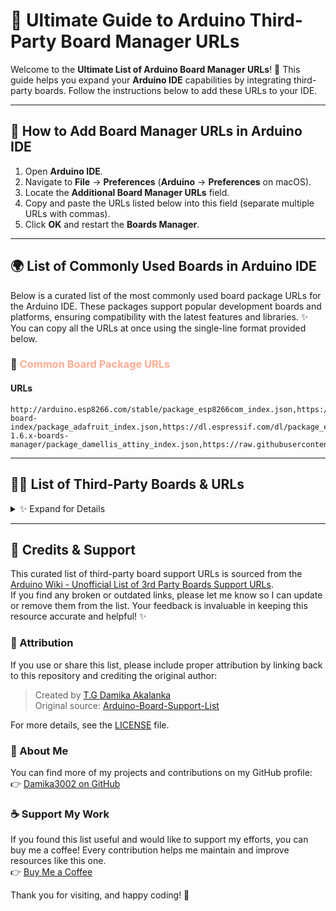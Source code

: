 # 🚀 Ultimate Guide to Arduino Third-Party Board Manager URLs

Welcome to the **Ultimate List of Arduino Board Manager URLs**! 🎉 This guide helps you expand your **Arduino IDE** capabilities by integrating third-party boards. Follow the instructions below to add these URLs to your IDE.

---

## 📌 How to Add Board Manager URLs in Arduino IDE

1. Open **Arduino IDE**.
2. Navigate to **File** → **Preferences** (**Arduino** → **Preferences** on macOS).
3. Locate the **Additional Board Manager URLs** field.
4. Copy and paste the URLs listed below into this field (separate multiple URLs with commas).
5. Click **OK** and restart the **Boards Manager**.

---
## 🌍 List of Commonly Used Boards in Arduino IDE

Below is a curated list of the most commonly used board package URLs for the Arduino IDE. These packages support popular development boards and platforms, ensuring compatibility with the latest features and libraries. ✨ You can copy all the URLs at once using the single-line format provided below.

### 🌟 <span style="color: #FFAB91;">Common Board Package URLs</span>

#### **URLs**
```
http://arduino.esp8266.com/stable/package_esp8266com_index.json,https://adafruit.github.io/arduino-board-index/package_adafruit_index.json,https://dl.espressif.com/dl/package_esp32_index.json,https://downloads.arduino.cc/packages/package_index.json,https://files.seeedstudio.com/arduino/package_seeeduino_boards_index.json,https://github.com/stm32duino/BoardManagerFiles/raw/main/package_stmicroelectronics_index.json,https://raw.githubusercontent.com/damellis/attiny/ide-1.6.x-boards-manager/package_damellis_attiny_index.json,https://raw.githubusercontent.com/sparkfun/Arduino_Boards/main/IDE_Board_Manager/package_sparkfun_index.json,https://www.pjrc.com/teensy/package_teensy_index.json
```


---

## 🐱‍👤 List of Third-Party Boards & URLs
<details>
<summary>✨ Expand for Details</summary>

Below are links to JSON files that enable support for various third-party boards. ✨ Each board is described in detail to help you understand its purpose and features.

---


### 🎨 <span style="color: #FF6F61;">Adafruit Boards</span>
<details>
<summary>✨ Expand for Details</summary>

- **URL:** [`https://adafruit.github.io/arduino-board-index/package_adafruit_index.json`](https://adafruit.github.io/arduino-board-index/package_adafruit_index.json)
- **Description:** Adafruit provides a wide range of custom boards, including **Feather M0**, **Trinket**, **Gemma**, and more. These boards are perfect for wearable electronics, IoT projects, and beginner-friendly experimentation. Includes USB MIDI support for Leonardo and Micro boards via [TeeOnArdu](https://github.com/adafruit/TeeOnArdu).
</details>

---

### 🚀 <span style="color: #6FA8DC;">Adelino</span>
<details>
<summary>✨ Expand for Details</summary>

- **URL:** [`http://adelino.cc/package_adelino_index.json`](http://adelino.cc/package_adelino_index.json)
- **Description:** Adelino is a dual-microcontroller development board based on **ATmega32U4** and **ESP8266** (using the ESP-12F WiFi module). It combines the power of Arduino Leonardo and Arduino Yún, making it ideal for advanced IoT and automation projects.
</details>

---

### 🏭 <span style="color: #B4A7D6;">ADLINK OT2IT</span>
<details>
<summary>✨ Expand for Details</summary>

- **URL:** [`https://raw.githubusercontent.com/ADLINK/OT2IT/main/package_adlink_ot2it.json`](https://raw.githubusercontent.com/ADLINK/OT2IT/main/package_adlink_ot2it.json)
- **Description:** ADLINK's **OT2IT Board** is a high-performance microcontroller designed for industrial automation, automotive, and general-purpose applications. It features a 32-bit ARM® Cortex®-M4 processor running at 120 MHz, 256 KB of SRAM, and up to 1 MB Dual Panel Flash with ECC. Connectivity options include a 10/100 Ethernet MAC and 2 CAN-FD ports.
</details>

---

### 🛩 <span style="color: #93C47D;">AirMCU</span>
<details>
<summary>✨ Expand for Details</summary>

- **URL:** 
  - Global: [`https://github.com/Air-duino/Arduino-pack-json-ci/releases/download/Nightly/package_air_index.json`](https://github.com/Air-duino/Arduino-pack-json-ci/releases/download/Nightly/package_air_index.json)
  - China: [`https://arduino.luatos.com/package_air_cn_index.json`](https://arduino.luatos.com/package_air_cn_index.json) *(For users in China to avoid network issues)*
- **Description:** AirMCU is an Arduino-compatible development platform for **AirM2M's ARM-Cortex architecture microprocessors**. It supports boards like **Air001** and **Air32F103**, which are widely used in automation and embedded systems.
</details>

---

### 🔬 <span style="color: #E06666;">Akafugu Boards</span>
<details>
<summary>✨ Expand for Details</summary>

- **URL:** [`https://raw.githubusercontent.com/akafugu/akafugu_core/master/package_akafugu_index.json`](https://raw.githubusercontent.com/akafugu/akafugu_core/master/package_akafugu_index.json)
- **Description:** Akafugu offers unique boards like the **Akafugu Breadboard Adapter** (available in 8MHz and 16MHz versions), **Akafuino L**, and the **Akafugu Nixie Clock**. These boards are designed for hobbyists and enthusiasts who love experimenting with vintage electronics and signal generation.
</details>

---

### ⚙️ <span style="color: #A4C2F4;">Alorium Technology</span>
<details>
<summary>✨ Expand for Details</summary>

- **URL:** [`https://raw.githubusercontent.com/AloriumTechnology/Arduino_Boards/master/package_aloriumtech_index.json`](https://raw.githubusercontent.com/AloriumTechnology/Arduino_Boards/master/package_aloriumtech_index.json)
- **Description:** Alorium Technology specializes in **FPGA-accelerated AVR-compatible boards** like the **XLR8**. These boards are ideal for high-performance computing tasks while maintaining compatibility with the Arduino ecosystem.
</details>

---

### 🌟 <span style="color: #F6B26B;">AmbaSat-1 Satellite</span>
<details>
<summary>✨ Expand for Details</summary>

- **URL:** [`https://ambasat.com/boards/package_ambasat-1.com_index.json`](https://ambasat.com/boards/package_ambasat-1.com_index.json)
- **Description:** AmbaSat-1 is a **Low Earth Orbit Space Satellite Development Kit**. It allows developers to create and test satellite systems on the ground before deploying them into space. Perfect for aerospace enthusiasts and researchers.
</details>

---

### 🎮 <span style="color: #6AA84F;">Arduboy</span>
<details>
<summary>✨ Expand for Details</summary>

- **URL:** [`https://arduboy.github.io/board-support/package_arduboy_index.json`](https://arduboy.github.io/board-support/package_arduboy_index.json)
- **Description:** Arduboy is a miniature game system and developer kit that combines the simplicity of Arduino with the fun of retro gaming. It’s a great platform for learning programming and game development.
</details>

---

### 📡 <span style="color: #FFD966;">Arducam Boards</span>
<details>
<summary>✨ Expand for Details</summary>

- **URL:** 
  - ESP8266 UNO: [`http://www.arducam.com/downloads/ESP8266_UNO/package_ArduCAM_index.json`](http://www.arducam.com/downloads/ESP8266_UNO/package_ArduCAM_index.json)
  - ESP32S UNO: [`http://www.arducam.com/downloads/ESP32_UNO/package_ArduCAM_ESP32S_UNO_index.json`](http://www.arducam.com/downloads/ESP32_UNO/package_ArduCAM_ESP32S_UNO_index.json)
- **Description:** Arducam offers specialized boards like the **Arducam ESP8266 UNO** and **Arducam ESP32S UNO**, which are designed for IoT and camera-based applications. These boards integrate seamlessly with Arducam’s camera modules.
</details>

---

### 🔄 <span style="color: #3D85C6;">Ariadne Bootloader</span>
<details>
<summary>✨ Expand for Details</summary>

- **URL:** [`https://per1234.github.io/Ariadne-Bootloader/package_codebendercc_ariadne-bootloader_index.json`](https://per1234.github.io/Ariadne-Bootloader/package_codebendercc_ariadne-bootloader_index.json)
- **Description:** The Ariadne Bootloader provides bootloader support for **Arduino Ethernet**, **Ethernet Shield**, and **W5100** modules. It’s a lightweight solution for enabling network connectivity on older Arduino boards.
</details>

---

### 🏗️ <span style="color: #D5A6BD;">Arrow SmartEverything Boards</span>
<details>
<summary>✨ Expand for Details</summary>

- **URL:** [`https://raw.githubusercontent.com/ioteamit/smarteverything-core/master/package_arrow_index.json`](https://raw.githubusercontent.com/ioteamit/smarteverything-core/master/package_arrow_index.json)
- **Description:** Arrow’s **SmartEverything** series includes boards like **SmartEverything Fox**, **Lion**, **Dragonfly**, and **Tiger**. These boards are designed for IoT applications and come with built-in sensors and connectivity options.
</details>

---

### 🧪 <span style="color: #E6B8AF;">ATFlash Boards</span>
<details>
<summary>✨ Expand for Details</summary>

- **URL:** [`https://mesom.de/atflash/package_atflash_index.json`](https://mesom.de/atflash/package_atflash_index.json)
- **Description:** ATFlash enables standalone programming of **ATtiny84A**, **ATtiny85**, and **ATmega328P** microcontrollers directly on a breadboard. It uses an integrated Tiny Safe Boot (TSB) bootloader or ISP programming. More information is available on the [ATFlash website](https://mesom.de/atflash/index_english.html).
</details>

---

### 🔧 <span style="color: #45818E;">ATmega & ATtiny Cores</span>
<details>
<summary>✨ Expand for Details</summary>

- **URL:** [`http://www.leonardomiliani.com/repository/package_leonardomiliani.com_index.json`](http://www.leonardomiliani.com/repository/package_leonardomiliani.com_index.json)
- **Description:** This package provides core support for **ATmega644/644P**, **ATmega1284P**, **ATmega168P/328P**, **ATtiny24/44/84**, and other ATtiny variants. It’s perfect for standalone MCU projects and includes I2C and SoftSerial libraries.
</details>

---

### 🌟 <span style="color: #F1C232;">ATmegaxxM1-C1</span>
<details>
<summary>✨ Expand for Details</summary>

- **URL:** [`https://thomasonw.github.io/ATmegaxxM1-C1/package_thomasonw_ATmegaxxM1-C1_index.json`](https://thomasonw.github.io/ATmegaxxM1-C1/package_thomasonw_ATmegaxxM1-C1_index.json)
- **Description:** This package supports **ATmega32M1** and **ATmega64M1** microcontrollers, which are commonly used in automotive and industrial applications. Future updates will include additional ATmega variants.
</details>

---

### 🔬 <span style="color: #6FA8DC;">ATtiny Boards</span>
<details>
<summary>✨ Expand for Details</summary>

- **URL:** [`https://raw.githubusercontent.com/damellis/attiny/ide-1.6.x-boards-manager/package_damellis_attiny_index.json`](https://raw.githubusercontent.com/damellis/attiny/ide-1.6.x-boards-manager/package_damellis_attiny_index.json)
- **Description:** This package provides support for **ATtiny45**, **ATtiny85**, **ATtiny44**, and **ATtiny84** microcontrollers. These tiny chips are perfect for small-scale projects where space and power consumption are critical.
</details>

---

### 🔧 <span style="color: #FFB74D;">ATtinyCore</span>
<details>
<summary>✨ Expand for Details</summary>

- **URL:** [`http://drazzy.com/package_drazzy.com_index.json`](http://drazzy.com/package_drazzy.com_index.json)
- **Description:** ATtinyCore provides support for a wide range of ATtiny microcontrollers, including **ATtiny25/45/85**, **ATtiny24/44/84**, **ATtiny261/461/861**, **ATtiny87/167**, **ATtiny48/88**, **ATtiny2313/4313**, **ATtiny441/841**, **ATtiny1634**, and **ATtiny828**. It includes optiboot support for certain models like **ATtiny841**, **ATtiny1634**, and **ATtiny828**.
</details>

---

### 🏗️ <span style="color: #AED581;">AutomationDirect.com</span>
<details>
<summary>✨ Expand for Details</summary>

- **URL:** [`https://raw.githubusercontent.com/facts-engineering/facts-engineering.github.io/master/package_productivity-P1AM-boardmanagermodule_index.json`](https://raw.githubusercontent.com/facts-engineering/facts-engineering.github.io/master/package_productivity-P1AM-boardmanagermodule_index.json)
- **Description:** The **P1AM-100** is an automation platform compatible with **Productivity1000 Series I/O modules**, **P1AM Series shields**, and **Arduino MKR format shields**. It’s designed for industrial automation applications. Learn more at [P1AM-100](https://facts-engineering.github.io/).
</details>

---

### 🌟 <span style="color: #FF8A65;">avdweb</span>
<details>
<summary>✨ Expand for Details</summary>

- **URL:** [`https://raw.githubusercontent.com/avandalen/SAM15x15/master/package_avdweb_nl_index.json`](https://raw.githubusercontent.com/avandalen/SAM15x15/master/package_avdweb_nl_index.json)
- **Description:** The **SAM 15x15** is an Arduino Zero-compatible board based on the SAMD21 microcontroller. It’s a compact and versatile development platform. More details can be found on the [avdweb website](http://www.avdweb.nl/arduino/samd21/sam-15x15.html).
</details>

---

### ⚡ <span style="color: #4DB6AC;">avr_boot</span>
<details>
<summary>✨ Expand for Details</summary>

- **URL:** [`https://zevero.github.io/avr_boot/package_zevero_avr_boot_index.json`](https://zevero.github.io/avr_boot/package_zevero_avr_boot_index.json)
- **Description:** **avr_boot** is an SD card bootloader for **ATmega processors**. It supports a wide range of microcontrollers and boards:
  - [List of supported microcontrollers](https://github.com/zevero/avr_boot/tree/gh-pages#supported-microcontrollers)
  - [List of supported boards](https://github.com/zevero/avr_boot/tree/gh-pages#supported-boards)
</details>

---

### 🌈 <span style="color: #BA68C8;">Axiometa</span>
<details>
<summary>✨ Expand for Details</summary>

- **URL:** [`https://raw.githubusercontent.com/axiometa/axiometa_boards_firmware/refs/heads/main/package_axiometa_index.json`](https://raw.githubusercontent.com/axiometa/axiometa_boards_firmware/refs/heads/main/package_axiometa_index.json)
- **Description:** Axiometa provides support for their **Core 1** and **Core WiFi** boards. These boards are designed for IoT and embedded systems development.
</details>

---

### ☁️ <span style="color: #90CAF9;">Azure IoT Hub (MXChip)</span>
<details>
<summary>✨ Expand for Details</summary>

- **URL:** [`https://raw.githubusercontent.com/VSChina/azureiotdevkit_tools/master/package_azureboard_index.json`](https://raw.githubusercontent.com/VSChina/azureiotdevkit_tools/master/package_azureboard_index.json)
- **Description:** The **AZ3166 v1.0** is part of the **Azure IoT Hub** ecosystem, developed by Microsoft. It’s a powerful IoT development kit for building cloud-connected projects. Learn more at [Azure IoT Developer Kit](https://microsoft.github.io/azure-iot-developer-kit/).
</details>

---

### 🛠️ <span style="color: #EF9A9A;">Barebones ATmega Chips (No Bootloader)</span>
<details>
<summary>✨ Expand for Details</summary>

- **URL:** [`https://raw.githubusercontent.com/carlosefr/atmega/master/package_carlosefr_atmega_index.json`](https://raw.githubusercontent.com/carlosefr/atmega/master/package_carlosefr_atmega_index.json)
- **Description:** This package supports barebones **ATmega8**, **ATmega168**, **ATmega168P**, **ATmega328**, and **ATmega328P** chips. It’s ideal for minimal setups with internal or external clocks.
</details>

---

### 🌐 <span style="color: #81C784;">Bouffalo Lab (Official)</span>
<details>
<summary>✨ Expand for Details</summary>

- **URL:** [`https://github.com/bouffalolab/arduino-bouffalo/releases/latest/download/package_bouffalolab_index.json`](https://github.com/bouffalolab/arduino-bouffalo/releases/latest/download/package_bouffalolab_index.json)
- **Description:** Bouffalo Lab provides official support for their **BL616** and **BL618** chips. Variants include:
  - **Ai Thinker Ai-Voice Ai-M61-32S & Ai-M62-32S**: [GitHub - Ai Thinker](https://github.com/Ai-Thinker-Open)
  - **Sipeed M0sDock (BL616)** & **M0pDock (BL618)**: [GitHub - Sipeed](https://github.com/orgs/sipeed/repositories)
</details>

---

### 🍞 <span style="color: #FFD54F;">Breadboard Arduino</span>
<details>
<summary>✨ Expand for Details</summary>

- **URL:** [`https://raw.githubusercontent.com/oshlab/Breadboard-Arduino/master/avr/boardsmanager/package_oshlab_breadboard_index.json`](https://raw.githubusercontent.com/oshlab/Breadboard-Arduino/master/avr/boardsmanager/package_oshlab_breadboard_index.json)
- **Description:** The **Breadboard Arduino** project allows you to program **ATmega328P** chips running at 8 MHz using the internal oscillator. Perfect for minimalist setups. Learn more at [GitHub - Breadboard-Arduino](https://github.com/oshlab/Breadboard-Arduino).
</details>

---

### 🎛️ <span style="color: #9575CD;">Cadx Board for AVR</span>
<details>
<summary>✨ Expand for Details</summary>

- **URL:** [`https://novation.ai/robotics-diy/Cadxcore.json`](https://novation.ai/robotics-diy/Cadxcore.json)
- **Description:** Cadx Board is designed for robotics and DIY projects. It supports the **NovationBrain** and **ATmega8A** microcontrollers.
</details>

---

### 🌟 <span style="color: #F06292;">Canique</span>
<details>
<summary>✨ Expand for Details</summary>

- **URL:** [`https://resources.canique.com/ide/package_canique_index.json`](https://resources.canique.com/ide/package_canique_index.json)
- **Description:** Canique provides support for the **MK1** board, a versatile development platform for IoT and automation projects. Learn more at [Canique MK1](https://www.canique.com/mk1).
</details>

---

### 🏗️ <span style="color: #4FC3F7;">chip45</span>
<details>
<summary>✨ Expand for Details</summary>

- **URL:** [`https://raw.githubusercontent.com/beegee-tokyo/Crumbuino-Chip45/main/package_crumbuino_index.json`](https://raw.githubusercontent.com/beegee-tokyo/Crumbuino-Chip45/main/package_crumbuino_index.json)
- **Description:** chip45 offers Crumbuino modules, including:
  - **Crumbuino-Nano (ATmega328P)**: [Product Page](https://www.chip45.com/arduino-nano-module.html)
  - **Crumbuino-NMega (ATmega2560)**: [Product Page](https://www.chip45.com/arduino-mega-module.html)
</details>

---

### 🧩 <span style="color: #E57373;">chipKIT</span>
<details>
<summary>✨ Expand for Details</summary>

- **URL:** [`https://github.com/chipKIT32/chipKIT-core/raw/master/package_chipkit_index.json`](https://github.com/chipKIT32/chipKIT-core/raw/master/package_chipkit_index.json)
- **Description:** chipKIT provides support for **Microchip PIC32-based boards**, including **UNO32**, **MAX32**, **uC32**, **Fubarino SD**, **Fubarino Mini**, **WF32**, **WiFire**, and more. Visit the main site at [chipKIT.net](http://chipkit.net/) or join the forums at [chipKIT Forum](http://chipkit.net/forum).
</details>

---

### 🔄 <span style="color: #64B5F6;">ClearCore</span>
<details>
<summary>✨ Expand for Details</summary>

- **URL:** [`https://www.teknic.com/files/downloads/package_clearcore_index.json`](https://www.teknic.com/files/downloads/package_clearcore_index.json)
- **Description:** **Teknic ClearCore** is a specialized motion and I/O controller that can control up to 4 axes of point-to-point motion (servos and stepper drives) with 13 points of mixed analog and digital industrial 24V I/O. It’s C++ programmable with an Arduino wrapper. Learn more at:
  - [More Info](https://www.teknic.com/products/io-motion-controller/)
  - [Documentation](https://teknic-inc.github.io/ClearCore-library/)
</details>

---

### ⚡ <span style="color: #FF80AB;">clkdiv8</span>
<details>
<summary>✨ Expand for Details</summary>

- **URL:** [`http://clkdiv8.com/download/package_clkdiv8_index.json`](http://clkdiv8.com/download/package_clkdiv8_index.json)
- **Description:** clkdiv8 provides support for the **Sparrow V4 Board**, a compact and versatile development platform. Learn more at [clkdiv8 Wiki](https://clkdiv8.com/wiki/doku.php).
</details>

---

### 🌟 <span style="color: #FFAB40;">Cosa</span>
<details>
<summary>✨ Expand for Details</summary>

- **URL:** [`https://raw.githubusercontent.com/mikaelpatel/Cosa/master/package_cosa_index.json`](https://raw.githubusercontent.com/mikaelpatel/Cosa/master/package_cosa_index.json)
- **Description:** Cosa is a highly portable and object-oriented platform for Arduino-like development. It supports a wide range of boards, including:
  - AdaFruit ATmega32U4
  - Anarduino MiniWireless
  - Arduino Diecimila
  - Arduino Duemilanove
  - Arduino Leonardo
  - Arduino Mega 1280
  - Arduino Mega 2560
  - Arduino Micro
  - Arduino Nano
  - Arduino Pro Micro
  - Arduino Pro Mini
  - Arduino Uno
  - Breadboards: ATtinyX4, ATtinyX5, ATtinyX61, ATmega328, ATmega1284
  - ITEAD Studio IBoard
  - LilyPad Arduino
  - LilyPad Arduino USB
  - Moteino
  - Moteino Mega
  - Pinoccio Scout
  - Microduino-Core
  - Microduino-Core32u4
  - Microduino-Core+
  - PJRC Teensy 2.0
  - PJRC Teensy++ 2.0
  - Wicked Device WildFire V3

</details>

---

### 🌟 <span style="color: #CE93D8;">Cytron Technologies</span>
<details>
<summary>✨ Expand for Details</summary>

- **URL:** [`https://raw.githubusercontent.com/CytronTechnologies/Cytron-Arduino-URL/master/package_cytron_index.json`](https://raw.githubusercontent.com/CytronTechnologies/Cytron-Arduino-URL/master/package_cytron_index.json)
- **Description:** Cytron Technologies provides support for their **Cuteduino** and **CT UNO** boards, which are Arduino-compatible platforms designed for educational and hobbyist projects.
</details>

---


### 🤖 <span style="color: #FFCC80;">DFRobot</span>
<details>
<summary>✨ Expand for Details</summary>

- **URL:** [`https://raw.githubusercontent.com/DFRobot/DFRobotDuinoBoard/master/package_dfrobot_index.json`](https://raw.githubusercontent.com/DFRobot/DFRobotDuinoBoard/master/package_dfrobot_index.json)
- **Description:** DFRobot offers a range of boards, including:
  - **Bluno M0 MainBoard (NUC123LD4AN0)**: Based on NUC123LD4AN0/P/PA/A.
  - **DFRduino M0 MainBoard (NUC123LD4AN0)**: Another variant of the Bluno M0.
  - **Bluno M3 MainBoard (STM32)**: A powerful STM32-based board.
</details>

---

### 🌐 <span style="color: #A5D6A7;">DFRobot IoT</span>
<details>
<summary>✨ Expand for Details</summary>

- **URL:** [`https://raw.githubusercontent.com/DFRobot/DFRobotDuinoBoard/master/package_dfrobot_iot_mainboard.json`](https://raw.githubusercontent.com/DFRobot/DFRobotDuinoBoard/master/package_dfrobot_iot_mainboard.json)
- **Description:** DFRobot provides an IoT mainboard based on the **ESP8266** chip. Ideal for IoT projects requiring WiFi connectivity.
</details>

---

### 🔥 <span style="color: #EF9A9A;">DFRobot ESP32 IoT</span>
<details>
<summary>✨ Expand for Details</summary>

- **URL:** [`https://git.oschina.net/dfrobot/FireBeetle-ESP32/raw/master/package_esp32_index.json`](https://git.oschina.net/dfrobot/FireBeetle-ESP32/raw/master/package_esp32_index.json)
- **Description:** The **FireBeetle ESP32** is a versatile IoT mainboard (SKU: DFR0478) designed for IoT applications. It supports a wide range of peripherals and is compatible with Arduino IDE.
</details>

---

### ⚡ <span style="color: #FFAB91;">DFRobot ESP32 v0.2+</span>
<details>
<summary>✨ Expand for Details</summary>

- **URL:** [`https://gist.githubusercontent.com/lion2486/15b73228438756521e33d5c13cd777b6/raw/a65719862523455e3bb820e52731b9c72b8e864a/DFRobot_index.json`](https://gist.githubusercontent.com/lion2486/15b73228438756521e33d5c13cd777b6/raw/a65719862523455e3bb820e52731b9c72b8e864a/DFRobot_index.json)
- **Description:** Updated package for **DFRobot ESP32 boards**, compatible with newer versions of the Arduino IDE.
</details>

---

### 💻 <span style="color: #B39DDB;">Digistump (Official)</span>
<details>
<summary>✨ Expand for Details</summary>

- **URL:** [`http://digistump.com/package_digistump_index.json`](http://digistump.com/package_digistump_index.json)
- **Description:** Digistump offers a variety of small, low-cost development boards, including:
  - **Digispark (16.5 MHz)**: Tiny USB-enabled ATtiny85-based board.
  - **Digispark Pro (16 MHz)**: Enhanced version of Digispark with more I/O pins.
  - **Digistump DigiX**: A powerful ARM Cortex-M3-based board.
  - **Note:** Includes driver installer for Windows users.

</details>

---

### 🔧 <span style="color: #CE93D8;">Digistump Maintained</span>
<details>
<summary>✨ Expand for Details</summary>

- **URL:** [`https://raw.githubusercontent.com/ArminJo/DigistumpArduino/master/package_digistump_index.json`](https://raw.githubusercontent.com/ArminJo/DigistumpArduino/master/package_digistump_index.json)
- **Description:** Community-maintained package for **Digispark** boards, including:
  - **Digispark (all frequencies)**: Support for multiple clock speeds.
  - **MH-ET LIVE Tiny88 (16 MHz ATTinyCore)**: Compact and efficient ATtiny88-based board.
</details>

---

### 🎓 <span style="color: #80CBC4;">Dwengo</span>
<details>
<summary>✨ Expand for Details</summary>

- **URL:** [`http://www.dwengo.org/sites/default/files/package_dwengo.org_dwenguino_index.json`](http://www.dwengo.org/sites/default/files/package_dwengo.org_dwenguino_index.json)
- **Description:** Dwengo provides the **Dwenguino**, a beginner-friendly educational board. Learn more at [Dwenguino Tutorials](http://www.dwengo.org/tutorials/dwenguino/dwenguino-board).
</details>

---

### 🛠️ <span style="color: #FFB74D;">EBot Arduino Core</span>
<details>
<summary>✨ Expand for Details</summary>

- **URL:** [`https://raw.githubusercontent.com/sanu-krishnan/ebot-arduino-core/master/package_ebots.cc_index.json`](https://raw.githubusercontent.com/sanu-krishnan/ebot-arduino-core/master/package_ebots.cc_index.json)
- **Description:** EBot Arduino Core is based on the **ATmega1284P** microcontroller. It’s designed for custom robotics and embedded systems.
</details>

---

### 🌟 <span style="color: #B2EBF2;">Electronica Elemon</span>
<details>
<summary>✨ Expand for Details</summary>

- **URL:** [`https://raw.githubusercontent.com/MauricioJancic/Elemon/master/package_Elemon_index.json`](https://raw.githubusercontent.com/MauricioJancic/Elemon/master/package_Elemon_index.json)
- **Description:** Electronica Elemon offers the **EESA-IOT 5.0 v1.0**, a robust IoT development board. More details can be found at [Elemon Website](http://www.elemon.com.ar/NovedadesDet.aspx?Id=56).
</details>

---

### 🏭 <span style="color: #FF8A80;">Elektor</span>
<details>
<summary>✨ Expand for Details</summary>

- **URLs:**
  - **Elektor Uno R4**: [`https://github.com/ElektorLabs/Arduino/releases/download/v1.0.1/package_elektor_uno_r4_1_8_x_index.json`](https://github.com/ElektorLabs/Arduino/releases/download/v1.0.1/package_elektor_uno_r4_1_8_x_index.json)
    - Based on **ATmega328PB**, this board is ideal for advanced Arduino projects. Learn more at [Elektor Uno R4 Project Page](https://www.elektormagazine.com/labs/elektorino-uno-r4-150790).
  - **Platino Universal AVR Board**: Supports 28-pin and 40-pin devices. [Project Page](https://www.elektormagazine.com/labs/platino-versatile-board-for-avr-microcontrollers-100892-150555).
  - **AVR Playground**: A dev board with many peripherals and a mikroe Click slot. [Project Page](https://www.elektormagazine.com/labs/avr-playground-129009-2).
  - **eRIC Nitro**: Features an on-board LPRS radio module. [Project Page](https://www.elektormagazine.com/labs/eric-nitro-150308).
  - **Main Package URL**: [`https://github.com/ElektorLabs/Arduino/releases/download/v1.0.1/package_elektor_index.json`](https://github.com/ElektorLabs/Arduino/releases/download/v1.0.1/package_elektor_index.json)

</details>

---

### ⚙️ <span style="color: #9FA8DA;">Engimusing</span>
<details>
<summary>✨ Expand for Details</summary>

- **URL:** [`https://engimusing.github.io/arduinoIDE/package_engimusing_modules_index.json`](https://engimusing.github.io/arduinoIDE/package_engimusing_modules_index.json)
- **Description:** Engimusing offers a variety of small boards centered around **Silicon Labs Gecko microprocessors**, including:
  - EFM32G232
  - EFM32TG110
  - EFM32TG222
  - EFM32WG840
  - EFM32ZG108
  - EFM32ZG222
  - EFM32ZGUSB
</details>

---

### 📶 <span style="color: #81D4FA;">ESP8266 Community</span>
<details>
<summary>✨ Expand for Details</summary>

- **URL:** [`https://arduino.esp8266.com/stable/package_esp8266com_index.json`](https://arduino.esp8266.com/stable/package_esp8266com_index.json)
- **Description:** Official ESP8266 community package supporting a wide range of boards, including:
  - Generic ESP8266 modules
  - Olimex MOD-WIFI-ESP8266
  - NodeMCU 0.9 (ESP-12)
  - NodeMCU 1.0 (ESP-12E)
  - Adafruit HUZZAH ESP8266 (ESP-12)
  - SparkFun Thing
  - SweetPea ESP-210
  - WeMos D1
  - WeMos D1 mini
</details>

---

### 🚀 <span style="color: #FFCCBC;">Espressif ESP32</span>
<details>
<summary>✨ Expand for Details</summary>

- **URL:** [`https://espressif.github.io/arduino-esp32/package_esp32_index.json`](https://espressif.github.io/arduino-esp32/package_esp32_index.json)
- **Description:** Espressif provides official support for **ESP32** boards, including variants like **ESP32-S2**, **ESP32-S3**, and **ESP32-C3**. Visit the [Espressif Arduino Wiki](https://docs.espressif.com/projects/arduino-esp32/en/latest/getting_started.html) for more information.
</details>

---

### 🔬 <span style="color: #C5E1A5;">Explore-M3</span>
<details>
<summary>✨ Expand for Details</summary>

- **URL:** [`https://raw.githubusercontent.com/ExploreEmbedded/Explore-M3/master/package_ExploreM3_index.json`](https://raw.githubusercontent.com/ExploreEmbedded/Explore-M3/master/package_ExploreM3_index.json)
- **Description:** Explore-M3 is an **NXP LPC1768-based** board designed for embedded systems development. Learn more at [GitHub - Explore-M3](https://github.com/ExploreEmbedded/Explore-M3/).
</details>

---

### 🌟 <span style="color: #F48FB1;">FemtoCow</span>
<details>
<summary>✨ Expand for Details</summary>

- **URL:** [`https://raw.githubusercontent.com/FemtoCow/ATTinyCore/master/Downloads/package_femtocow_attiny_index.json`](https://raw.githubusercontent.com/FemtoCow/ATTinyCore/master/Downloads/package_femtocow_attiny_index.json)
- **Description:** FemtoCow provides support for **ATtiny** microcontrollers, including:
  - ATtiny84
  - ATtiny85
  - ATtiny861
  - ATtiny167
  - ATtiny2313
  - ATtiny88
</details>

---

### 🧩 <span style="color: #BDBDBD;">FPGArduino</span>
<details>
<summary>✨ Expand for Details</summary>

- **URL:** [`http://www.nxlab.fer.hr/fpgarduino/package_f32c_core_index.json`](http://www.nxlab.fer.hr/fpgarduino/package_f32c_core_index.json)
- **Description:** FPGArduino supports FPGA-based boards, including:
  - ULX3S (Lattice ECP5 12F/25F/45F/85F)
  - FleaFPGA-Uno (Lattice MachXO2-7000HC)
  - Spartan-3 Starter Kits
  - Terasic DE0-Nano
  - Altera TB276 Board
  - Basys-3
  - Digilent ZYBO
  - Xilinx Numato Mimas V2 Spartan-6

</details>

---


### 🎯 <span style="color: #FFAB91;">ftDuino</span>
<details>
<summary>✨ Expand for Details</summary>

- **URL:** [`https://raw.githubusercontent.com/harbaum/ftduino/master/package_ftduino_index.json`](https://raw.githubusercontent.com/harbaum/ftduino/master/package_ftduino_index.json)
- **Description:** The **ftDuino** is a fischertechnik-compatible controller designed for robotics and automation projects. Learn more at [ftDuino Website](http://ftduino.de).
</details>

---

### 🌟 <span style="color: #B2EBF2;">Goldilocks 1284p</span>
<details>
<summary>✨ Expand for Details</summary>

- **URL:** [`https://raw.githubusercontent.com/feilipu/feilipu.github.io/master/package_goldilocks_index.json`](https://raw.githubusercontent.com/feilipu/feilipu.github.io/master/package_goldilocks_index.json)
- **Description:** Goldilocks offers several configurations:
  - **Goldilocks 20MHz**: High-speed ATmega1284P-based board.
  - **Goldilocks 22.1184MHz**: Optimized for serial communication.
  - **Goldilocks Analogue (24.576MHz)**: Features integrated MCP4822 DAC, headphone amp, mic amp for ADC, SPI SRAM, and EEPROM.

</details>

---

### 🔋 <span style="color: #CE93D8;">HidnSeek</span>
<details>
<summary>✨ Expand for Details</summary>

- **URL:** [`http://hidnseek.github.io/hidnseek/package_hidnseek_boot_index.json`](http://hidnseek.github.io/hidnseek/package_hidnseek_boot_index.json)
- **Description:** HidnSeek is an **ATmega328P-based IoT board** designed for low-power applications. It includes a USB battery charger, GPS, accelerometer, temperature sensor, pressure sensor, and Sigfox RF link. Visit the [HidnSeek Website](https://hidnseek.fr) for more details.
</details>

---

### 🧩 <span style="color: #A5D6A7;">In System MCU</span>
<details>
<summary>✨ Expand for Details</summary>
- **URL:** [`http://www.bamfordresearch.com/files/package_jb23_insystemmcu_index.json`](http://www.bamfordresearch.com/files/package_jb23_insystemmcu_index.json)
- **Description:** In System MCU supports **ATmega328P** configurations on breadboards or in-system setups:
  - **8-16+ MHz Crystal**
  - **8 MHz Internal**
  - Includes options for setting the CKDIV8 clock division fuse. Learn more at [GitHub - In System MCU](https://github.com/jb-23/in-system-mcu).
</details>

---

### 📡 <span style="color: #81D4FA;">In-Circuit</span>
<details>
<summary>✨ Expand for Details</summary>

- **URL:** [`http://library.radino.cc/Arduino_1_8/package_radino_radino32_index.json`](http://library.radino.cc/Arduino_1_8/package_radino_radino32_index.json)
- **Description:** In-Circuit provides support for **radino** and **radino32** boards, including:
  - radino32 DW1000
  - radino32 SX1272
  - radino32 CC1101
  - radino32 WiFi
  - radino32 nRF8001
  - radino CC1101
  - radino WiFi
  - radino nRF8001
  - radino RF69
  - radino RF233

</details>

---

### ⚡ <span style="color: #FFCCBC;">Infineon Technologies</span>
<details>
<summary>✨ Expand for Details</summary>

- **URL:** [`https://github.com/Infineon/Assets/releases/download/current/package_infineon_index.json`](https://github.com/Infineon/Assets/releases/download/current/package_infineon_index.json)
- **Description:** Infineon Technologies provides support for their **XMC-for-Arduino** boards, including:
  - **XMC 2Go**: Low-cost development kit.
  - **XMC1100 Boot Kit**: Versatile evaluation board.
  - **XMC4700 Relax Kit**: High-performance ARM Cortex-M4 development board.
  - Learn more at [GitHub - XMC-for-Arduino](https://github.com/Infineon/XMC-for-Arduino).
</details>

---

### 🌐 <span style="color: #C5E1A5;">IntoRobot</span>
<details>
<summary>✨ Expand for Details</summary>

- **URL:** [`https://github.com/IntoRobot/IntoRobotPackages-ArduinoIDE/releases/download/1.0.0/package_intorobot_index.json`](https://github.com/IntoRobot/IntoRobotPackages-ArduinoIDE/releases/download/1.0.0/package_intorobot_index.json)
- **Description:** IntoRobot supports a range of boards, including:
  - **IntoRobot-Atom (STM32F103)**: Compact STM32-based board.
  - **IntoRobot-Neutron (STM32F411)**: High-performance STM32 board.
  - **IntoRobot-Nut (ESP8266)**: WiFi-enabled ESP8266 board.
  - **IntoRobot-Fig (ESP32)**: Advanced ESP32-based board.

</details>

---

### 🛠️ <span style="color: #FFB74D;">IOTEAM</span>
<details>
<summary>✨ Expand for Details</summary>
- **URL:** [`https://raw.githubusercontent.com/ioteamit/ioteam-arduino-core/master/package_ioteam_index.json`](https://raw.githubusercontent.com/ioteamit/ioteam-arduino-core/master/package_ioteam_index.json)
- **Description:** IOTEAM provides support for the **Dustino**, a versatile IoT development board.
</details>

---

### 🖥️ <span style="color: #B39DDB;">Iteaduino Lite</span>
<details>
<summary>✨ Expand for Details</summary>
- **URL:** [`https://raw.githubusercontent.com/udif/ITEADSW_Iteaduino-Lite-HSP/master/package/package_iteaduino_lite_index.json`](https://raw.githubusercontent.com/udif/ITEADSW_Iteaduino-Lite-HSP/master/package/package_iteaduino_lite_index.json)
- **Description:** The **Iteaduino Lite** is a budget-friendly Arduino clone based on the **LGT8F88A** chip. Learn more at [Iteaduino Lite Wiki](https://www.itead.cc/wiki/Iteaduino_Lite).
</details>

---

### 🧪 <span style="color: #EF9A9A;">Kristian Sloth Lauszus</span>
<details>
<summary>✨ Expand for Details</summary>
- **URL:** [`https://raw.githubusercontent.com/Lauszus/Sanguino/master/package_lauszus_sanguino_index.json`](https://raw.githubusercontent.com/Lauszus/Sanguino/master/package_lauszus_sanguino_index.json)
- **Description:** This package supports the **Sanguino**, an Arduino-compatible board designed for ATmega644P and ATmega1284P microcontrollers.
</details>

---

### 📱 <span style="color: #9FA8DA;">Hologram Dash/DashPro (Official)</span>
<details>
<summary>✨ Expand for Details</summary>
- **URL:** [`http://downloads.hologram.io/arduino/package_konekt_index.json`](http://downloads.hologram.io/arduino/package_konekt_index.json)
- **Description:** Hologram Dash/DashPro are **Cortex M4-based global cellular dev kits** with support for USB and over-the-air programming. Formerly known as "Konekt." Learn more at:
  - [GitHub - Hologram Dash](https://github.com/HologramEducation/hologram-dash-arduino-integration)
  - [Tutorial](https://www.hologram.io/guides/dash-programming-and-firmware)
</details>

---

### 🌟 <span style="color: #F48FB1;">Laika</span>
<details>
<summary>✨ Expand for Details</summary>
- **URL:** [`https://raw.githubusercontent.com/eightdog/laika_arduino/master/IDE_Board_Manager/package_project_laika.com_index.json`](https://raw.githubusercontent.com/eightdog/laika_arduino/master/IDE_Board_Manager/package_project_laika.com_index.json)
- **Description:** The **Laika Explorer** is an ATmega88PA-based board designed for educational purposes.
</details>

---

### 🧩 <span style="color: #BDBDBD;">Lattuino</span>
<details>
<summary>✨ Expand for Details</summary>
- **URL:** [`http://fpgalibre.sf.net/Lattuino/package_lattuino_index.json`](http://fpgalibre.sf.net/Lattuino/package_lattuino_index.json)
- **Description:** Lattuino is an Arduino implementation using an **iCE40 FPGA**. It’s compatible with Arduino UNO but has less memory. Learn more at:
  - [Lattuino Web Page](http://fpgalibre.sourceforge.net/Lattuino_en/index.html)
  - [FPGA Board Used](http://fpgalibre.sourceforge.net/Kefir_en/index.html)
  - [Lattuino IP and API](https://github.com/INTI-CMNB/Lattuino_IP_Core)
  </details>

---

### 📶 <span style="color: #80CBC4;">LinkIt ONE (Seeed Studio)</span>
<details>
<summary>✨ Expand for Details</summary>
- **URL:** [`http://download.labs.mediatek.com/package_mtk_linkit_index.json`](http://download.labs.mediatek.com/package_mtk_linkit_index.json)
- **Description:** The **LinkIt ONE** is a MediaTek-powered development board designed for IoT projects. Learn more at [MediaTek Labs](http://labs.mediatek.com).
</details>

---

### 🌐 <span style="color: #FF8A80;">LinkIt Smart 7688 Duo (Seeed Studio)</span>
<details>
<summary>✨ Expand for Details</summary>
- **URL:** [`http://download.labs.mediatek.com/package_mtk_linkit_smart_7688_index.json`](http://download.labs.mediatek.com/package_mtk_linkit_smart_7688_index.json)
- **Description:** The **LinkIt Smart 7688 Duo** combines an **ATmega32U4** microcontroller with a MIPS-based MPU, making it ideal for advanced IoT projects.
</details>

---

### 🌟 <span style="color: #B2EBF2;">LinkIt 7697</span>
<details>
<summary>✨ Expand for Details</summary>
- **URL:** [`http://download.labs.mediatek.com/package_mtk_linkit_7697_index.json`](http://download.labs.mediatek.com/package_mtk_linkit_7697_index.json)
- **Description:** The **LinkIt 7697** is a powerful IoT development board featuring WiFi and Bluetooth connectivity.
</details>

---

### 🔬 <span style="color: #FFCC80;">LGT8F328P</span>
<details>
<summary>✨ Expand for Details</summary>
- **URL:** [`https://raw.githubusercontent.com/dbuezas/lgt8fx/master/package_lgt8fx_index.json`](https://raw.githubusercontent.com/dbuezas/lgt8fx/master/package_lgt8fx_index.json)
- **Description:** The **LGT8F328P** is a clone of the ATmega328, developed by Logic Green Technologies.
</details>

---

### 🎛️ <span style="color: #AED581;">M5Stack</span>
<details>
<summary>✨ Expand for Details</summary>

- **URL:** [`https://m5stack.oss-cn-shenzhen.aliyuncs.com/resource/arduino/package_m5stack_index.json`](https://m5stack.oss-cn-shenzhen.aliyuncs.com/resource/arduino/package_m5stack_index.json)
- **Description:** M5Stack provides support for a range of ESP32-based boards, including:
  - **M5StickC (ESP32)**: Compact and portable.
  - **M5StickC PLUS (ESP32-PICO-D4)**: Enhanced version of M5StickC.
  - **M5Core2 (ESP32)**: High-performance core module.
  - **Core2 for AWS (ESP32)**: Designed for AWS IoT integration.
  - **TOUGH (ESP32)**: Rugged and durable for industrial applications.

</details>

---

### 🚗 <span style="color: #FFAB91;">Macchina</span>
<details>
<summary>✨ Expand for Details</summary>
- **URL:** [`https://macchina.cc/package_macchina_index.json`](https://macchina.cc/package_macchina_index.json)
- **Description:** Macchina provides support for the **Macchina M2**, a versatile automotive development platform. Learn more at [Macchina Website](https://www.macchina.cc/).
</details>

---

### 🌍 <span style="color: #81D4FA;">Move-Xduino by Move-X</span>
<details>
<summary>✨ Expand for Details</summary>

- **URL:** [`https://github.com/Move-X/Move-Xduino/raw/main/package_move-x_index.json`](https://github.com/Move-X/Move-Xduino/raw/main/package_move-x_index.json)
- **Description:** Move-Xduino supports the following **MAMWLE-based boards**:
  - **MAMWLE-XX**: Modular IoT module.
  - **Cicerone Board**: Development board for MAMWLE modules.
  - Learn more at [Move-X Website](https://www.move-x.it/).

</details>

---

### 🧰 <span style="color: #CE93D8;">MassDuino</span>
<details>
<summary>✨ Expand for Details</summary>
- **URL:** [`https://raw.githubusercontent.com/dimag0g/massduino_boards/master/package_massduino_index.json`](https://raw.githubusercontent.com/dimag0g/massduino_boards/master/package_massduino_index.json)
- **Description:** MassDuino offers a variety of ATmega328P-based boards, including:
  - **MassDuino UNO Pro (MD3248P-LQFP48)**
  - **MassDuino UNO (MD3208P-LQFP32)**
  - **MassDuino UNO LC (MD328D-LQFP32)**
  - **MassDuino UNO R4 (MD88D-SSOP20)**
  </details>

---

### 💡 <span style="color: #A5D6A7;">MattairTech LLC</span>
<details>
<summary>✨ Expand for Details</summary>

- **URL:** [`https://www.mattairtech.com/software/arduino/package_MattairTech_index.json`](https://www.mattairtech.com/software/arduino/package_MattairTech_index.json)
- **Description:** MattairTech provides support for a range of boards, including:
  - **MT-D21E (ATSAMD21ExxA)**: SAMD21-based board.
  - **MT-D11 (ATSAMD11D14AM)**: Compact SAMD11-based board.
  - **MT-DB-U1 (AT90USB162)**: USB-enabled AT90USB162 board.
  - **MT-DB-U2 (ATmega32U2)**: USB-enabled ATmega32U2 board.
  - **MT-DB-U4 (ATmega32U4)**: USB-enabled ATmega32U4 board.
  - **MT-DB-U6 (AT90USB646/AT90USB1286)**: High-performance USB-enabled boards.

</details>

---


### 🌟 <span style="color: #FFAB91;">Maxim Integrated</span>
<details>
<summary>✨ Expand for Details</summary>

- **URL:** [`https://raw.githubusercontent.com/MaximIntegratedMicros/arduino-collateral/master/package_maxim_index.json`](https://raw.githubusercontent.com/MaximIntegratedMicros/arduino-collateral/master/package_maxim_index.json)
- **Description:** Maxim Integrated provides support for their ARM Cortex-M4-based microcontroller boards, including:
  - **MAX32620FTHR**: High-performance development board.
  - **MAX32625MBED**: Compact and versatile mbed-enabled board.
  - **MAX32630FTHR**: Enhanced version of MAX32620FTHR.
  - Learn more at [GitHub Project](https://github.com/MaximIntegratedMicros/arduino-max326xx).

</details>

---

### 🧩 <span style="color: #B2EBF2;">MegaCore</span>
<details>
<summary>✨ Expand for Details</summary>

- **URL:** [`https://mcudude.github.io/MegaCore/package_MCUdude_MegaCore_index.json`](https://mcudude.github.io/MegaCore/package_MCUdude_MegaCore_index.json)
- **Description:** MegaCore supports a wide range of ATmega microcontrollers, including:
  - ATmega2561/V
  - ATmega2560/V
  - ATmega1281/V
  - ATmega1280/V
  - ATmega128/L/A
  - ATmega64/L/A
</details>

---

### 🔬 <span style="color: #CE93D8;">MicroCore</span>
<details>
<summary>✨ Expand for Details</summary>

- **URL:** [`https://mcudude.github.io/MicroCore/package_MCUdude_MicroCore_index.json`](https://mcudude.github.io/MicroCore/package_MCUdude_MicroCore_index.json)
- **Description:** MicroCore provides support for the **ATtiny13**, a compact and low-power microcontroller.

</details>

---

### 🛠️ <span style="color: #A5D6A7;">MightyCore</span>
<details>
<summary>✨ Expand for Details</summary>

- **URL:** [`https://mcudude.github.io/MightyCore/package_MCUdude_MightyCore_index.json`](https://mcudude.github.io/MightyCore/package_MCUdude_MightyCore_index.json)
- **Description:** MightyCore supports a variety of ATmega microcontrollers, including:
  - ATmega1284/P
  - ATmega644/P/PA/A
  - ATmega324P/PA/A
  - ATmega164P/PA/A
  - ATmega32
  - ATmega16
  - ATmega8535

</details>

---

### 🎛️ <span style="color: #81D4FA;">MiniCore</span>
<details>
<summary>✨ Expand for Details</summary>

- **URL:** [`https://mcudude.github.io/MiniCore/package_MCUdude_MiniCore_index.json`](https://mcudude.github.io/MiniCore/package_MCUdude_MiniCore_index.json)
- **Description:** MiniCore provides support for a range of ATmega microcontrollers, including:
  - ATmega328/P/PA/A
  - ATmega168/P/PA/A
  - ATmega88/P/PA/A
  - ATmega48/P/PA/A
  - ATmega8

</details>

---

### 📡 <span style="color: #FFCCBC;">Moteino (Official)</span>
<details>
<summary>✨ Expand for Details</summary>

- **URL:** [`https://lowpowerlab.github.io/MoteinoCore/package_LowPowerLab_index.json`](https://lowpowerlab.github.io/MoteinoCore/package_LowPowerLab_index.json)
- **Description:** Moteino offers low-power Arduino-compatible boards, including:
  - **Moteino (16 MHz)**: Compact and energy-efficient.
  - **MoteinoMEGA (16 MHz)**: Enhanced version with more memory.
  - Learn more at [All about Moteino](http://lowpowerlab.com/moteino).

</details>

---

### 🌍 <span style="color: #C5E1A5;">Move38</span>
<details>
<summary>✨ Expand for Details</summary>

- **URL:** [`https://boardsmanager.com/package_move38.com-blinks_index.json`](https://boardsmanager.com/package_move38.com-blinks_index.json)
- **Description:** Move38 provides support for the **blink**, a modular electronics platform designed for creative projects. Learn more at [Move38 Developer Page](https://move38.com/pages/developer).

</details>

---

### 🧭 <span style="color: #FFB74D;">Navspark</span>
<details>
<summary>✨ Expand for Details</summary>

- **URL:** [`http://navspark.mybigcommerce.com/content/package_navspark_index.json`](http://navspark.mybigcommerce.com/content/package_navspark_index.json)
- **Description:** Navspark offers GPS/GLONASS-enabled Arduino-compatible boards, including:
  - **Navspark-GL**: Features GPS and GLONASS.
  - **Navspark**: GPS-only development board.

</details>

---

### 🚀 <span style="color: #EF9A9A;">NeKuNeKo</span>
<details>
<summary>✨ Expand for Details</summary>

- **URL:** [`https://nekuneko.github.io/arduino-board-index/package_nekuneko_index.json`](https://nekuneko.github.io/arduino-board-index/package_nekuneko_index.json)
- **Description:** NeKuNeKo provides support for advanced SAMD-based boards, including:
  - **SoK Zero Dawn (SAMD21J18A)**: ARM Cortex-M0+ based board.
  - **SoK M4 Advance (SAMD51J20A)**: ARM Cortex-M4 based board.

</details>

---

### 🔌 <span style="color: #9FA8DA;">NicoHood HoodLoader2</span>
<details>
<summary>✨ Expand for Details</summary>

- **URL:** [`https://raw.githubusercontent.com/NicoHood/HoodLoader2/master/package_NicoHood_HoodLoader2_index.json`](https://raw.githubusercontent.com/NicoHood/HoodLoader2/master/package_NicoHood_HoodLoader2_index.json)
- **Description:** HoodLoader2 provides support for USB-enabled ATmega microcontrollers, including:
  - ATmega16U2
  - ATmega32U2
  - ATmega8U2
  - AT90USB162
  - Original ATmega16U2 DFU Firmware
  - Arduino Uno HID-Bridge
  - Arduino Mega 2560 HID-Bridge

</details>

---

### 📶 <span style="color: #80CBC4;">Nordic Semiconductor nRF5 Based Boards</span>
<details>
<summary>✨ Expand for Details</summary>

- **URL:** [`https://sandeepmistry.github.io/arduino-nRF5/package_nRF5_boards_index.json`](https://sandeepmistry.github.io/arduino-nRF5/package_nRF5_boards_index.json)
- **Description:** Nordic Semiconductor provides support for nRF5-based boards, including:
  - **nRF52 DK**: Development kit for nRF52 series.
  - **BBC micro:bit**: Popular educational board.
  - **RedBear Blend 2**: Compact BLE-enabled board.
  - **RedBear Nano 2**: Tiny BLE-enabled board.
  - **nRF51 DK**: Development kit for nRF51 series.
  - Learn more at [GitHub Project](https://github.com/sandeepmistry/arduino-nRF5).

</details>

---

### 🌱 <span style="color: #BDBDBD;">Northern Widget</span>
<details>
<summary>✨ Expand for Details</summary>

- **URL:** [`https://raw.githubusercontent.com/NorthernWidget/Arduino_Boards/master/package_NorthernWidget_index.json`](https://raw.githubusercontent.com/NorthernWidget/Arduino_Boards/master/package_NorthernWidget_index.json)
- **Description:** Northern Widget provides support for environmental logging boards, including:
  - **ALog BottleLogger (legacy)**: Early version of the ALog series.
  - **ALog BottleLogger v2**: Updated version with enhanced features.
  - **ATMega644p 8MHz**: Low-power ATmega644p-based board.
  - **ATMega1284p 8MHz**: High-performance ATmega1284p-based board.

</details>

---


### 🧩 <span style="color: #FFAB91;">OLIMEX</span>
<details>
<summary>✨ Expand for Details</summary>

#### **OLIMEX (AVR BOARDS)**
- **URL:** [`https://raw.githubusercontent.com/OLIMEX/Arduino_configurations/master/AVR/package_olimex_avr_index.json`](https://raw.githubusercontent.com/OLIMEX/Arduino_configurations/master/AVR/package_olimex_avr_index.json)
- **Description:** Examples and libraries for OLIMEX AVR Arduino-like boards, including:
  - OLIMEXINO-328
  - OLIMEXINO-32U4
  - OLIMEXINO-NANO
  - Digispark-like boards (OLIMEXINO-85, OLIMEXINO-85S, etc.)
  - Various shields and UEXT extension boards (MOD-LCD1x9, SHIELD-LCD16x2, MOD-IO2, etc.)

#### **OLIMEX (PIC BOARDS)**
- **URL:** [`https://raw.githubusercontent.com/OLIMEX/Arduino_configurations/master/PIC/package_olimex_pic_index.json`](https://raw.githubusercontent.com/OLIMEX/Arduino_configurations/master/PIC/package_olimex_pic_index.json)
- **Description:** Examples for PIC-based boards, including:
  - PIC32-PINGUINO
  - PIC32-PINGUINO-OTG
  - Libraries for UEXT extension boards (MOD-GPS)
  - **Note:** Requires chipKIT's package for tools. Add their JSON file: [chipKIT-core](https://github.com/chipKIT32/chipKIT-core/raw/master/package_chipkit_index.json).

#### **OLIMEX (STM BOARDS)**
- **URL:** [`https://raw.githubusercontent.com/OLIMEX/Arduino_configurations/master/STM/package_olimex_stm_index.json`](https://raw.githubusercontent.com/OLIMEX/Arduino_configurations/master/STM/package_olimex_stm_index.json)
- **Description:** Examples for STM32-based boards, including:
  - OLIMEX STM32-E407

</details>

---

### 🎛️ <span style="color: #B2EBF2;">PJRC</span>
<details>
<summary>✨ Expand for Details</summary>

- **URL:** [`https://www.pjrc.com/teensy/package_teensy_index.json`](https://www.pjrc.com/teensy/package_teensy_index.json)
- **Description:** PJRC provides support for **Teensy LC/2/3/4** boards, including:
  - Teensy LC
  - Teensy 2.0
  - Teensy 2.0++
  - Teensy 3.X
  - Teensy 4.X
  - Learn more at [PJRC Website](https://www.pjrc.com/).

</details>

---

### 🧰 <span style="color: #CE93D8;">OMC</span>
<details>
<summary>✨ Expand for Details</summary>

- **URL:** [`https://raw.githubusercontent.com/ThamesValleyReprapUserGroup/Beta-TVRRUG-Mendel90/master/Added-Documents/OMC/package_omc_index.json`](https://raw.githubusercontent.com/ThamesValleyReprapUserGroup/Beta-TVRRUG-Mendel90/master/Added-Documents/OMC/package_omc_index.json)
- **Description:** OMC (**Open Motion Controller**) provides support for motion control applications. Learn more at [TVRRUG Website](http://www.tvrrug.org.uk/).

</details>

---

### 🤖 <span style="color: #A5D6A7;">ROBOTIS</span>
<details>
<summary>✨ Expand for Details</summary>

- **URL:** [`https://raw.githubusercontent.com/ROBOTIS-GIT/OpenCR/master/arduino/opencr_release/package_opencr_index.json`](https://raw.githubusercontent.com/ROBOTIS-GIT/OpenCR/master/arduino/opencr_release/package_opencr_index.json)
- **Description:** ROBOTIS provides support for the **OpenCR** board, designed for robotics and automation projects.

</details>

---

### 🚜 <span style="color: #81D4FA;">Open Panzer</span>
<details>
<summary>✨ Expand for Details</summary>

- **URL:** [`https://openpanzerproject.github.io/OpenPanzerBoards/package_openpanzer_index.json`](https://openpanzerproject.github.io/OpenPanzerBoards/package_openpanzer_index.json)
- **Description:** Open Panzer provides support for the **TCB (Tank Control Board)** with an ATmega2560 processor. Learn more at [Open Panzer GitHub](https://github.com/OpenPanzerProject/TCB).

</details>

---

### 🌍 <span style="color: #FFCCBC;">OpenTracker</span>
<details>
<summary>✨ Expand for Details</summary>

- **URL:** [`https://raw.githubusercontent.com/geolink/opentracker-arduino-board/master/package_opentracker_index.json`](https://raw.githubusercontent.com/geolink/opentracker-arduino-board/master/package_opentracker_index.json)
- **Description:** GeoLink provides support for the **OpenTracker**, a versatile tracking device. Learn more at [GeoLink OpenTracker](https://geolink.io/opentracker.php).

</details>

---

### 📡 <span style="color: #FFB74D;">panStamp</span>
<details>
<summary>✨ Expand for Details</summary>

- **URL:** [`http://panstamp.org/arduino/package_panstamp_index.json`](http://panstamp.org/arduino/package_panstamp_index.json)
- **Description:** panStamp provides support for:
  - **panStamp AVR**: Based on ATmega328P.
  - **panStamp NRG**: Combines TI MSP430 core with CC1101 RF module.
  - Learn more at [panStamp Wiki](https://github.com/panStamp/panstamp/wiki).

</details>

---

### 🧪 <span style="color: #EF9A9A;">Pololu</span>
<details>
<summary>✨ Expand for Details</summary>

- **URL:** [`https://files.pololu.com/arduino/package_pololu_index.json`](https://files.pololu.com/arduino/package_pololu_index.json)
- **Description:** Pololu provides support for their **A-Star Programmable Controllers**. Learn more at [Pololu A-Star](https://www.pololu.com/category/149/a-star-programmable-controllers).

</details>

---

### 🎨 <span style="color: #9FA8DA;">Quirkbot</span>
<details>
<summary>✨ Expand for Details</summary>

- **URL:** [`https://raw.githubusercontent.com/Quirkbot/QuirkbotArduinoHardware/master/package_quirkbot.com_index.json`](https://raw.githubusercontent.com/Quirkbot/QuirkbotArduinoHardware/master/package_quirkbot.com_index.json)
- **Description:** Quirkbot provides support for their **Quirkbot** platform, designed for creative and educational projects. Learn more at [Quirkbot Website](http://quirkbot.com).

</details>

---

### 🌟 <span style="color: #C5E1A5;">RAKWireless</span>
<details>
<summary>✨ Expand for Details</summary>

- **URL:** [`https://raw.githubusercontent.com/RAKwireless/RAKwireless-Arduino-BSP-Index/main/package_rakwireless_index.json`](https://raw.githubusercontent.com/RAKwireless/RAKwireless-Arduino-BSP-Index/main/package_rakwireless_index.json)
- **Description:** RAKWireless provides support for their IoT boards. Learn more at [RAKWireless Website](https://www.rakwireless.com).

</details>

---

### 🍓 <span style="color: #80CBC4;">Raspberry Pi RP2040 Boards</span>
<details>
<summary>✨ Expand for Details</summary>

- **URL:** [`https://github.com/earlephilhower/arduino-pico/releases/download/global/package_rp2040_index.json`](https://github.com/earlephilhower/arduino-pico/releases/download/global/package_rp2040_index.json)
- **Description:** Support for all major RP2040-based boards, including Raspberry Pi Pico.

</details>

---

### 🔥 <span style="color: #BDBDBD;">RedBear</span>
<details>
<summary>✨ Expand for Details</summary>

- **URL:** [`https://redbearlab.github.io/arduino/package_redbear_index.json`](https://redbearlab.github.io/arduino/package_redbear_index.json)
- **Description:** RedBear provides support for the **RedBear Duo**, a Cortex-M3-based board with WiFi and BLE capabilities.

</details>

---

### 🌐 <span style="color: #FF8A80;">RedBearLab</span>
<details>
<summary>✨ Expand for Details</summary>

- **URL:** [`https://redbearlab.github.io/arduino/package_redbearlab_index.json`](https://redbearlab.github.io/arduino/package_redbearlab_index.json)
- **Description:** RedBearLab provides support for AVR+BLE boards, including:
  - Blend
  - Blend Micro
  - Featuring ATmega32U4 + nRF8001.

</details>

---

### ⚡ <span style="color: #B2EBF2;">Renesas/NEC</span>
<details>
<summary>✨ Expand for Details</summary>

- **URLs:**
  - RL78/G24: [`https://raw.githubusercontent.com/renesas/Arduino/master/hardware/package_renesas_rl78g24_fpb_index.json`](https://raw.githubusercontent.com/renesas/Arduino/master/hardware/package_renesas_rl78g24_fpb_index.json)
  - RL78/G23-64p: [`https://raw.githubusercontent.com/renesas/Arduino/master/hardware/package_renesas_rl78g23_fpb_p64_index.json`](https://raw.githubusercontent.com/renesas/Arduino/master/hardware/package_renesas_rl78g23_fpb_p64_index.json)
  - RL78/G22: [`https://raw.githubusercontent.com/renesas/Arduino/master/hardware/package_renesas_rl78g22_fpb_index.json`](https://raw.githubusercontent.com/renesas/Arduino/master/hardware/package_renesas_rl78g22_fpb_index.json)
  - RL78/G16: [`https://raw.githubusercontent.com/renesas/Arduino/master/hardware/package_renesas_rl78g16_fpb_index.json`](https://raw.githubusercontent.com/renesas/Arduino/master/hardware/package_renesas_rl78g16_fpb_index.json)
  - RL78/G15: [`https://raw.githubusercontent.com/renesas/Arduino/master/hardware/package_index_rl78g15_fpb_p20_bundled.json`](https://raw.githubusercontent.com/renesas/Arduino/master/hardware/package_index_rl78g15_fpb_p20_bundled.json)
- **Description:** Renesas provides support for their RL78 series microcontrollers. Learn more at [Renesas Arduino Wiki](https://github.com/renesas/Arduino/wiki).

</details>

---


### 🧪 <span style="color: #FFAB91;">STM8</span>
<details>
<summary>✨ Expand for Details</summary>

- **URL:** [`https://github.com/tenbaht/sduino/raw/master/package_sduino_stm8_index.json`](https://github.com/tenbaht/sduino/raw/master/package_sduino_stm8_index.json)
- **Description:** STM8 provides an Arduino-like programming API compatible with the Arduino IDE or Makefile-controlled builds. It uses SDCC and is written in plain C instead of C++. Supported boards include:
  - STM8F103 breakout board
  - ESP14 WiFi board
  - STM8S105Discovery board

</details>

---

### ⚡ <span style="color: #B2EBF2;">STM32F1xx/STM32F4xx/STM32F3xx Series</span>
<details>
<summary>✨ Expand for Details</summary>

- **URL:** [`http://dan.drown.org/stm32duino/package_STM32duino_index.json`](http://dan.drown.org/stm32duino/package_STM32duino_index.json)
- **Description:** Support for a wide range of STM32 boards, including:
  - STM32 Discovery F407
  - STM32Stamp F405
  - Netduino2 F405
  - STM32F3Discovery
  - Maple Mini
  - Microduino Core STM32 to FLASH
  - STM Nucleo F103RB (STLink)
  - Generic STM32F103C/T/R/V/Z series
  - Generic GD32F103C series

</details>

---

### 🎙️ <span style="color: #CE93D8;">Talk²</span>
<details>
<summary>✨ Expand for Details</summary>

- **URL:** [`http://talk2arduino.wisen.com.au/master/package_talk2.wisen.com_index.json`](http://talk2arduino.wisen.com.au/master/package_talk2.wisen.com_index.json)
- **Description:** Talk² provides support for the **Whisper Node**, an ultra-low-power Arduino-compatible board with RFM69 wireless communication. Runs on a single AA battery. Learn more at [Talk² Whisper Node](https://talk2.wisen.com.au/product-talk2-whisper-node-avr/).

</details>

---

### 🔥 <span style="color: #A5D6A7;">Texas Instruments MSP432 Red Launchpad Boards</span>
<details>
<summary>✨ Expand for Details</summary>

- **URL:** [`https://github.com/ndroid/msp432-core/raw/main/package_msp432_index.json`](https://github.com/ndroid/msp432-core/raw/main/package_msp432_index.json)
- **Description:** Texas Instruments provides support for their MSP432 Red Launchpad boards, including:
  - MSP432P401R Red Launchpad
  - MSP432P4111 Red Launchpad
  - Adapted from Energia cores with extended features and libraries.
  - Learn more at [GitHub Project](https://github.com/ndroid/msp432-core).

</details>

---

### 🌟 <span style="color: #81D4FA;">Texas Instruments MSP430, MSP432, TivaC (Alternative)</span>
<details>
<summary>✨ Expand for Details</summary>

- **URL:** [`https://raw.githubusercontent.com/Andy4495/TI_Platform_Cores_For_Arduino/main/json/package_energia_optimized_index.json`](https://raw.githubusercontent.com/Andy4495/TI_Platform_Cores_For_Arduino/main/json/package_energia_optimized_index.json)
- **Description:** Alternative core for Texas Instruments MSP430, MSP432, and TivaC platforms. Learn more at:
  - [GitHub Repository](https://github.com/Andy4495/TI_Platform_Cores_For_Arduino)
  - [Additional Info](https://github.com/ndroid/msp432-core/)

</details>

---

### 🚜 <span style="color: #FFCCBC;">TKJ Electronics</span>
<details>
<summary>✨ Expand for Details</summary>

- **URL:** [`https://raw.githubusercontent.com/TKJElectronics/Balanduino/master/package_tkj_balanduino_index.json`](https://raw.githubusercontent.com/TKJElectronics/Balanduino/master/package_tkj_balanduino_index.json)
- **Description:** TKJ Electronics provides support for the **Balanduino**, a versatile robotics platform.

</details>

---

### 📡 <span style="color: #FFB74D;">TL7788 Kit</span>
<details>
<summary>✨ Expand for Details</summary>

- **URL:** [`https://rawgit.com/hunianhang/nufront_arduino_json/master/package_tl7788_index.json`](https://rawgit.com/hunianhang/nufront_arduino_json/master/package_tl7788_index.json)
- **Description:** Support for the **TL7788 Kit v1.0.3**, a development board for IoT applications.

</details>

---

### 🌐 <span style="color: #EF9A9A;">Tuya Open</span>
<details>
<summary>✨ Expand for Details</summary>

- **URL:** [`https://github.com/tuya/arduino-tuyaopen/releases/download/global/package_tuya_open_index.json`](https://github.com/tuya/arduino-tuyaopen/releases/download/global/package_tuya_open_index.json)
- **Description:** Tuya Open provides support for IoT development boards, including:
  - T2
  - T3
  - Learn more at [Tuya Website](https://www.tuya.com).

</details>

---

### 💻 <span style="color: #9FA8DA;">UDOO</span>
<details>
<summary>✨ Expand for Details</summary>

- **URL:** [`https://udooboard.github.io/arduino-board-package/package_udoo_index.json`](https://udooboard.github.io/arduino-board-package/package_udoo_index.json)
- **Description:** UDOO provides support for their powerful development boards, including:
  - UDOO Quad/Dual
  - UDOO Neo
  - Learn more at [UDOO Website](https://www.udoo.org).

</details>

---

### 🖥️ <span style="color: #C5E1A5;">Windows 10 IoT Core</span>
<details>
<summary>✨ Expand for Details</summary>

- **URL:** [`https://github.com/ms-iot/iot-utilities/raw/master/IotCoreAppDeployment/ArduinoIde/package_iotcore_ide-1.6.6_index.json`](https://github.com/ms-iot/iot-utilities/raw/master/IotCoreAppDeployment/ArduinoIde/package_iotcore_ide-1.6.6_index.json)
- **Description:** Windows 10 IoT Core provides support for:
  - Raspberry Pi 2 & 3
  - Minnowboard MAX
  - Learn more at [Windows on Devices](http://www.windowsondevices.com/).

</details>

---

### 🧩 <span style="color: #80CBC4;">wirino</span>
<details>
<summary>✨ Expand for Details</summary>

- **URL:** [`https://per1234.github.io/wirino/package_per1234_wirino_index.json`](https://per1234.github.io/wirino/package_per1234_wirino_index.json)
- **Description:** wirino provides support for Wiring-based boards, including:
  - Wiring S
  - Wiring S with Play Shield
  - Wiring V1.0
  - Wiring Mini V1.0
  - Wiring V1.1 ATmega1281
  - Wiring V1.1 ATmega2561
  - Dependencies:
    - MightyCore: [Link](https://mcudude.github.io/MightyCore/package_MCUdude_MightyCore_index.json)
    - MegaCore: [Link](https://mcudude.github.io/MegaCore/package_MCUdude_MegaCore_index.json)

</details>

---


### ⚡ <span style="color: #FFAB91;">XMegaForArduino Project</span>
<details>
<summary>✨ Expand for Details</summary>

- **URL:** [`https://github.com/XMegaForArduino/IDE/raw/master/package_XMegaForArduino_index.json`](https://github.com/XMegaForArduino/IDE/raw/master/package_XMegaForArduino_index.json)
- **Description:** The **XMegaForArduino** project provides support for several XMEGA processors, including:
  - Basic `pins_arduino.h` files for standard layouts.
  - Dedicated pins for hardware serial flow control.
  - Low-current 'wait' state for delay and interrupts.
  - Bootloaders for Arduino and Wiring protocols.
  - USB support under development (e.g., ATxmega128A1U).
  - New libraries for SPI, SD, and 2-wire communication.
  - Compiler patches and tools for modifying earlier IDE versions.
  - Leverages XMEGA's internal 32 MHz clock (no external crystal required).
  - Advanced interrupt handling and pin settings (pull-up, pull-down, etc.).
  - **Note:** The project is in beta but fully functional for practical uses. Learn more at [GitHub Project](http://github.com/XMegaForArduino).

</details>

---

### 🌟 <span style="color: #B2EBF2;">HelTec CubeCell</span>
<details>
<summary>✨ Expand for Details</summary>

- **URL:** [`https://github.com/HelTecAutomation/CubeCell-Arduino/releases/latest/download/package_CubeCell_index.json`](https://github.com/HelTecAutomation/CubeCell-Arduino/releases/latest/download/package_CubeCell_index.json)
- **Description:** HelTec CubeCell is an ultra-low-power Arduino-compatible platform based on the ASR650x chip, combining PSoC4000 and SX1262. Features include:
  - **Deep Sleep Mode**: Achieves 3.5 µA with RTC running.
  - **LoRa Signal Output**: Power range of 0–22 dBm.
  - **Encryption Algorithm**: Protects firmware against cloning.
  - **Solar Panel Support**: Ideal for energy-harvesting applications.
  - **LoRaWAN Protocol Support**: Includes AT command support.
  - Learn more at [GitHub Project](https://github.com/HelTecAutomation/CubeCell-Arduino).

</details>

---

### 📶 <span style="color: #CE93D8;">HelTec WiFi Kit 32</span>
<details>
<summary>✨ Expand for Details</summary>

- **URL:** [`https://github.com/Heltec-Aaron-Lee/WiFi_Kit_series/releases/download/0.0.5/package_heltec_esp32_index.json`](https://github.com/Heltec-Aaron-Lee/WiFi_Kit_series/releases/download/0.0.5/package_heltec_esp32_index.json)
- **Description:** HelTec WiFi Kit 32 provides support for ESP32-based boards with integrated OLED displays and WiFi/BLE connectivity. Learn more at [HelTec Automation](https://heltec.org).

</details>

---

### 🔒 <span style="color: #A5D6A7;">Z-Wave.Me Z-Uno</span>
<details>
<summary>✨ Expand for Details</summary>

#### **Z-Uno 2 (7th Gen Z-Wave Boards)**
- **URL:** [`https://z-uno.z-wave.me/files/z-uno2/package_z-wave2.me_index.json`](https://z-uno.z-wave.me/files/z-uno2/package_z-wave2.me_index.json)
- **Description:** Supports Z-Wave Plus and Z-Wave Long Range protocols. Features include:
  - Always-on, sleeping, and FLiRS modes.
  - [GitHub Project](https://github.com/Z-Wave-Me/Z-Uno-G2-Core).
  - [Examples](https://z-uno.z-wave.me/examples/?zunoVersion=v2).

#### **Z-Uno 1 (5th Gen Z-Wave Boards)**
- **URL:** [`https://z-uno.z-wave.me/files/z-uno/package_z-wave.me_index.json`](https://z-uno.z-wave.me/files/z-uno/package_z-wave.me_index.json)
- **Description:** Legacy support for older Z-Wave boards. Learn more at:
  - [GitHub Project](https://github.com/Z-Wave-Me/Z-Uno-Core).
  - [Examples](https://z-uno.z-wave.me/examples/?zunoVersion=v1).

</details>

---

### 🧩 <span style="color: #81D4FA;">W80x_arduino</span>
<details>
<summary>✨ Expand for Details</summary>

- **URL:** [`https://github.com/board707/w80x_arduino/blob/hal-v0.6.0/package_w80x_index.json`](https://github.com/board707/w80x_arduino/blob/hal-v0.6.0/package_w80x_index.json)
- **Description:** W80x_arduino provides support for WinnerMicro boards based on the XT-E804 MCU. Supported boards include:
  - W801
  - W806
  - Air103
  - Learn more at [GitHub Repository](https://github.com/board707/w80x_arduino).

</details>

---

### 🌐 <span style="color: #FFCCBC;">WinChipHead/WCH</span>
<details>
<summary>✨ Expand for Details</summary>

- **URL:** [`https://github.com/openwch/board_manager_files/raw/main/package_ch32v_index.json`](https://github.com/openwch/board_manager_files/raw/main/package_ch32v_index.json)
- **Description:** WinChipHead (WCH) provides support for CH32V series boards, including:
  - CH32V00x EVT Boards
  - CH32V20x EVT Boards
  - CH32X035 EVT Boards
  - CH32V10x EVT Boards
  - CH32V30x EVT Boards
  - Learn more at [GitHub Page](https://github.com/openwch/arduino_core_ch32).

</details>

---

### 🛠️ <span style="color: #FFB74D;">RAT</span>
<details>
<summary>✨ Expand for Details</summary>

- **URL:** [`https://github.com/finnhittson/rat-arduino/raw/main/package_rat_index.json`](https://github.com/finnhittson/rat-arduino/raw/main/package_rat_index.json)
- **Description:** RAT provides support for the **RAT 1.0** board. Learn more at [GitHub Page](https://github.com/finnhittson/rat-arduino).

</details>

---
</details>

---

## 🙏 Credits & Support

This curated list of third-party board support URLs is sourced from the [Arduino Wiki - Unofficial List of 3rd Party Boards Support URLs](https://github.com/arduino/Arduino/wiki/Unofficial-list-of-3rd-party-boards-support-urls/_edit).  
If you find any broken or outdated links, please let me know so I can update or remove them from the list. Your feedback is invaluable in keeping this resource accurate and helpful! ✨

### 👋 Attribution
If you use or share this list, please include proper attribution by linking back to this repository and crediting the original author:

> Created by [T.G Damika Akalanka](https://github.com/Damika3002)  
> Original source: [Arduino-Board-Support-List](https://github.com/Damika3002/Arduino-Board-Support-List)

For more details, see the [LICENSE](LICENSE) file.

### 👋 About Me
You can find more of my projects and contributions on my GitHub profile:  
👉 [Damika3002 on GitHub](https://github.com/Damika3002)

### ☕ Support My Work
If you found this list useful and would like to support my efforts, you can buy me a coffee! Every contribution helps me maintain and improve resources like this one.  
👉 [Buy Me a Coffee](https://buymeacoffee.com/akalanka3002)  

Thank you for visiting, and happy coding! 🌟  